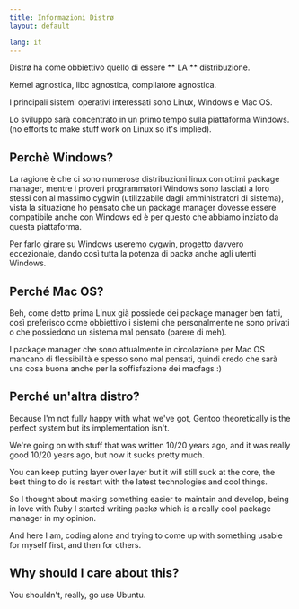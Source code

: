 ```yaml
---
title: Informazioni Distrø
layout: default

lang: it
---
```


Distrø ha come obbiettivo quello di essere ** LA ** distribuzione.

Kernel agnostica, libc agnostica, compilatore agnostica.

I principali sistemi operativi interessati sono Linux, Windows e Mac OS.

Lo sviluppo sarà concentrato in un primo tempo sulla piattaforma Windows. (no efforts to make stuff work on Linux so it's implied).

Perchè Windows?
------------
La ragione è che ci sono numerose distribuzioni linux con ottimi package manager, mentre i proveri programmatori Windows sono lasciati a loro stessi con al massimo cygwin (utilizzabile dagli amministratori
di sistema), vista la situazione ho pensato che un package manager dovesse essere compatibile anche con Windows ed è per questo che abbiamo inziato da questa piattaforma.

Per farlo girare su Windows useremo cygwin, progetto davvero eccezionale, dando così tutta la potenza di packø anche agli utenti Windows.

Perché Mac OS?
-----------
Beh, come detto prima Linux già possiede dei package manager ben fatti, così preferisco come obbiettivo i sistemi che personalmente ne sono privati o che possiedono un sistema mal pensato (parere di meh).

I package manager che sono attualmente in circolazione per Mac OS mancano di flessibilità e spesso sono mal pensati, quindi credo che sarà una cosa buona anche per la soffisfazione dei macfags :)

Perché un'altra distro?
-------------------------
Because I'm not fully happy with what we've got, Gentoo theoretically is the perfect system but its implementation isn't.

We're going on with stuff that was written 10/20 years ago, and it was really good 10/20 years ago, but now it sucks pretty much.

You can keep putting layer over layer but it will still suck at the core, the best thing to do is restart with the latest technologies and cool things.

So I thought about making something easier to maintain and develop, being in love with Ruby I started writing packø which is a really cool package manager in my opinion.

And here I am, coding alone and trying to come up with something usable for myself first, and then for others.

Why should I care about this?
-----------------------------
You shouldn't, really, go use Ubuntu.
